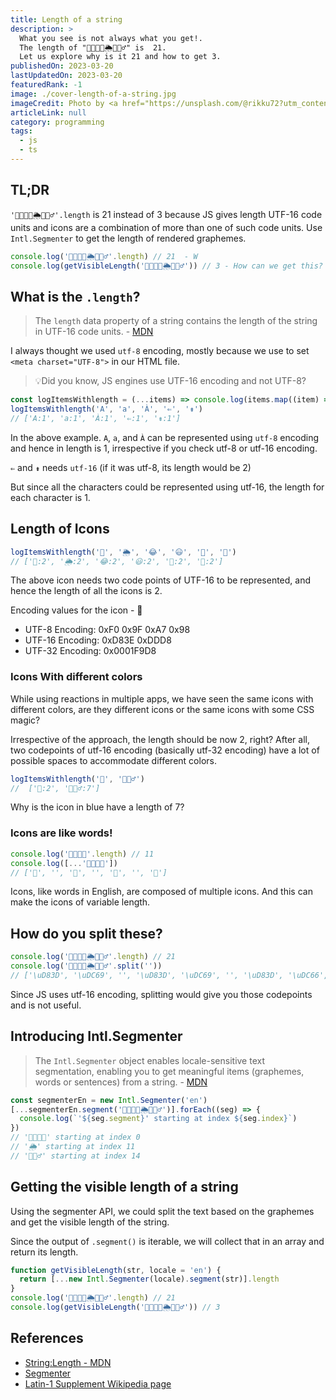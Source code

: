 ```yaml
---
title: Length of a string
description: >
  What you see is not always what you get!.
  The length of "👩‍👩‍👦‍👦🌦️🧘🏻‍♂️" is  21.
  Let us explore why is it 21 and how to get 3.
publishedOn: 2023-03-20
lastUpdatedOn: 2023-03-20
featuredRank: -1
image: ./cover-length-of-a-string.jpg
imageCredit: Photo by <a href="https://unsplash.com/@rikku72?utm_content=creditCopyText&utm_medium=referral&utm_source=unsplash">Maria Cappelli</a> on <a href="https://unsplash.com/photos/assorted-color-and-shape-plastic-toy-fXjG59gqZxo?utm_content=creditCopyText&utm_medium=referral&utm_source=unsplash">Unsplash</a>
articleLink: null
category: programming
tags:
  - js
  - ts
---
```


## TL;DR

`'👩‍👩‍👦‍👦🌦️🧘🏻‍♂️'.length` is 21 instead of 3 because JS gives length UTF-16 code
units and icons are a combination of more than one of such code units. Use
`Intl.Segmenter` to get the length of rendered graphemes.

```typescript
console.log('👩‍👩‍👦‍👦🌦️🧘🏻‍♂️'.length) // 21  - W
console.log(getVisibleLength('👩‍👩‍👦‍👦🌦️🧘🏻‍♂️')) // 3 - How can we get this?
```

## What is the `.length`?

> The `length` data property of a string contains the length of the string in
> UTF-16 code units. -
> [MDN](https://developer.mozilla.org/en-US/docs/Web/JavaScript/Reference/Global_Objects/String/length)

I always thought we used `utf-8` encoding, mostly because we use to set
`<meta charset="UTF-8">` in our HTML file.

> 💡Did you know, JS engines use UTF-16 encoding and not UTF-8?

```typescript
const logItemsWithlength = (...items) => console.log(items.map((item) => `${item}:${item.length}`))
logItemsWithlength('A', 'a', 'À', '⇐', '⇟')
// ['A:1', 'a:1', 'À:1', '⇐:1', '⇟:1']
```

In the above example. `A`, `a`, and `À` can be represented using `utf-8`
encoding and hence in length is 1, irrespective if you check utf-8 or utf-16
encoding.

`⇐` and `⇟` needs `utf-16` (if it was utf-8, its length would be 2)

But since all the characters could be represented using utf-16, the length for
each character is 1.

## Length of Icons

```typescript
logItemsWithlength('🧘', '🌦', '😂', '😃', '🥖', '🚗')
// ['🧘:2', '🌦:2', '😂:2', '😃:2', '🥖:2', '🚗:2']
```

The above icon needs two code points of UTF-16 to be represented, and hence the
length of all the icons is 2.

Encoding values for the icon - 🧘

- UTF-8 Encoding: 0xF0 0x9F 0xA7 0x98
- UTF-16 Encoding: 0xD83E 0xDDD8
- UTF-32 Encoding: 0x0001F9D8

### Icons With different colors

While using reactions in multiple apps, we have seen the same icons with
different colors, are they different icons or the same icons with some CSS
magic?

Irrespective of the approach, the length should be now 2, right? After all, two
codepoints of utf-16 encoding (basically utf-32 encoding) have a lot of possible
spaces to accommodate different colors.

```typescript
logItemsWithlength('🧘', '🧘🏻‍♂️')
//  ['🧘:2', '🧘🏻‍♂️:7']
```

Why is the icon in blue have a length of 7?

### Icons are like words!

```typescript
console.log('👩‍👩‍👦‍👦'.length) // 11
console.log([...'👩‍👩‍👦‍👦'])
// ['👩', '‍', '👩', '‍', '👦', '‍', '👦']
```

Icons, like words in English, are composed of multiple icons. And this can make
the icons of variable length.

## How do you split these?

```typescript
console.log('👩‍👩‍👦‍👦🌦️🧘🏻‍♂️'.length) // 21
console.log('👩‍👩‍👦‍👦🌦️🧘🏻‍♂️'.split(''))
// ['\uD83D', '\uDC69', '‍', '\uD83D', '\uDC69', '‍', '\uD83D', '\uDC66', '‍', '\uD83D', '\uDC66', '\uD83C', '\uDF26', '️', '\uD83E', '\uDDD8', '\uD83C', '\uDFFB', '‍', '♂', '️']
```

Since JS uses utf-16 encoding, splitting would give you those codepoints and is
not useful.

## Introducing Intl.Segmenter

> The `Intl.Segmenter` object enables locale-sensitive text segmentation,
> enabling you to get meaningful items (graphemes, words or sentences) from a
> string. -
> [MDN](https://developer.mozilla.org/en-US/docs/Web/JavaScript/Reference/Global_Objects/Intl/Segmenter)

```typescript
const segmenterEn = new Intl.Segmenter('en')
[...segmenterEn.segment('👩‍👩‍👦‍👦🌦️🧘🏻‍♂️')].forEach((seg) => {
  console.log(`'${seg.segment}' starting at index ${seg.index}`)
})
// '👩‍👩‍👦‍👦' starting at index 0
// '🌦️' starting at index 11
// '🧘🏻‍♂️' starting at index 14
```

## Getting the visible length of a string

Using the segmenter API, we could split the text based on the graphemes and get
the visible length of the string.

Since the output of `.segment()` is iterable, we will collect that in an array
and return its length.

```typescript
function getVisibleLength(str, locale = 'en') {
  return [...new Intl.Segmenter(locale).segment(str)].length
}
console.log('👩‍👩‍👦‍👦🌦️🧘🏻‍♂️'.length) // 21
console.log(getVisibleLength('👩‍👩‍👦‍👦🌦️🧘🏻‍♂️')) // 3
```

## References

- [String:Length - MDN](https://developer.mozilla.org/en-US/docs/Web/JavaScript/Reference/Global_Objects/String/length)
- [Segmenter](https://developer.mozilla.org/en-US/docs/Web/JavaScript/Reference/Global_Objects/Intl/Segmenter)
- [Latin-1 Supplement Wikipedia page](https://en.wikipedia.org/wiki/Latin-1_Supplement)
